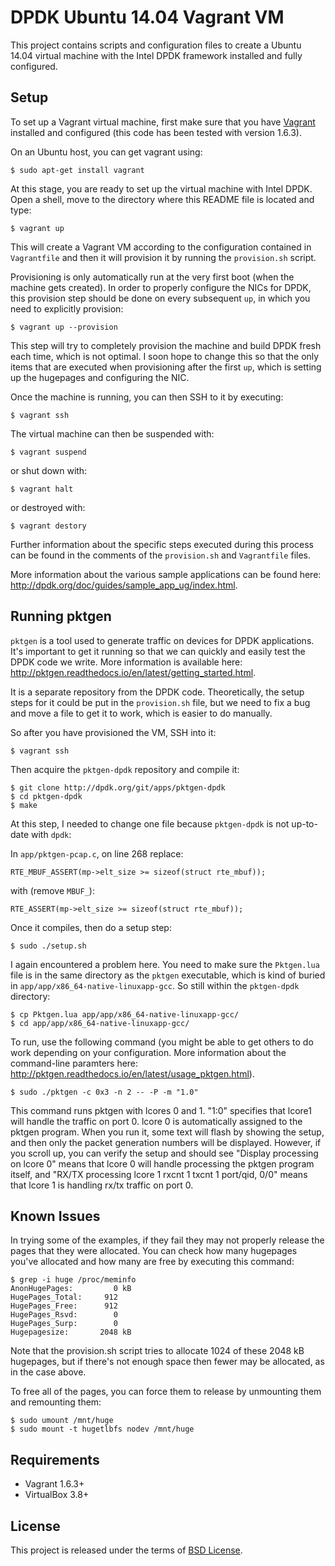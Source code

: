 # DPDK Ubuntu 14.04 Vagrant VM
This project contains scripts and configuration files to create a Ubuntu 14.04 virtual machine with the Intel DPDK framework installed and fully configured.

## Setup
To set up a Vagrant virtual machine, first make sure that you have [Vagrant](http://www.vagrantup.com) installed and configured (this code has been tested with version 1.6.3).

On an Ubuntu host, you can get vagrant using:

    $ sudo apt-get install vagrant

At this stage, you are ready to set up the virtual machine with Intel DPDK.
Open a shell, move to the directory where this README file is located and type:

    $ vagrant up

This will create a Vagrant VM according to the configuration contained in `Vagrantfile` and then it will provision it by running the `provision.sh` script.

Provisioning is only automatically run at the very first boot (when the machine gets created). In order to properly configure the NICs for DPDK, this provision step should be done on every subsequent `up`, in which you need to explicitly provision:

    $ vagrant up --provision

This step will try to completely provision the machine and build DPDK fresh each time, which is not optimal. I soon hope to change this so that the only items that are executed when provisioning after the first  `up`, which is setting up the hugepages and configuring the NIC.

Once the machine is running, you can then SSH to it by executing:

    $ vagrant ssh

The virtual machine can then be suspended with:

    $ vagrant suspend

or shut down with:

    $ vagrant halt

or destroyed with:

    $ vagrant destory

Further information about the specific steps executed during this process can be found in the comments of the `provision.sh` and `Vagrantfile` files.

More information about the various sample applications can be found here: <http://dpdk.org/doc/guides/sample_app_ug/index.html>.

## Running pktgen

`pktgen` is a tool used to generate traffic on devices for DPDK applications. It's important to get it running so that we can quickly and easily test the DPDK code we write. More information is available here: <http://pktgen.readthedocs.io/en/latest/getting_started.html>.

It is a separate repository from the DPDK code. Theoretically, the setup steps for it could be put in the `provision.sh` file, but we need to fix a bug and move a file to get it to work, which is easier to do manually.

So after you have provisioned the VM, SSH into it:

    $ vagrant ssh

Then acquire the `pktgen-dpdk` repository and compile it:

    $ git clone http://dpdk.org/git/apps/pktgen-dpdk
    $ cd pktgen-dpdk
    $ make

At this step, I needed to change one file because `pktgen-dpdk` is not up-to-date with `dpdk`:

In `app/pktgen-pcap.c`, on line 268 replace:

    RTE_MBUF_ASSERT(mp->elt_size >= sizeof(struct rte_mbuf));

with (remove `MBUF_`):

    RTE_ASSERT(mp->elt_size >= sizeof(struct rte_mbuf));

Once it compiles, then do a setup step:

    $ sudo ./setup.sh

I again encountered a problem here. You need to make sure the `Pktgen.lua` file is in the same directory as the `pktgen` executable, which is kind of buried in `app/app/x86_64-native-linuxapp-gcc`. So still within the `pktgen-dpdk` directory:

    $ cp Pktgen.lua app/app/x86_64-native-linuxapp-gcc/
    $ cd app/app/x86_64-native-linuxapp-gcc/

To run, use the following command (you might be able to get others to do work depending on your configuration. More information about the command-line paramters here: <http://pktgen.readthedocs.io/en/latest/usage_pktgen.html>).

    $ sudo ./pktgen -c 0x3 -n 2 -- -P -m "1.0"

This command runs pktgen with lcores 0 and 1. "1:0" specifies that lcore1 will handle the traffic on port 0. lcore 0 is automatically assigned to the pktgen program. When you run it, some text will flash by showing the setup, and then only the packet generation numbers will be displayed. However, if you scroll up, you can verify the setup and should see "Display processing on lcore 0" means that lcore 0 will handle processing the pktgen program itself, and "RX/TX processing lcore  1 rxcnt 1 txcnt 1 port/qid, 0/0" means that lcore 1 is handling rx/tx traffic on port 0.

## Known Issues

In trying some of the examples, if they fail they may not properly release the pages that they were allocated. You can check how many hugepages you've allocated and how many are free by executing this command:

    $ grep -i huge /proc/meminfo
    AnonHugePages:         0 kB
    HugePages_Total:     912
    HugePages_Free:      912
    HugePages_Rsvd:        0
    HugePages_Surp:        0
    Hugepagesize:       2048 kB

Note that the provision.sh script tries to allocate 1024 of these 2048 kB hugepages, but if there's not enough space then fewer may be allocated, as in the case above.

To free all of the pages, you can force them to release by unmounting them and remounting them:

    $ sudo umount /mnt/huge
    $ sudo mount -t hugetlbfs nodev /mnt/huge

## Requirements
 * Vagrant 1.6.3+
 * VirtualBox 3.8+

## License
This project is released under the terms of [BSD License](http://en.wikipedia.org/wiki/BSD_licenses).
